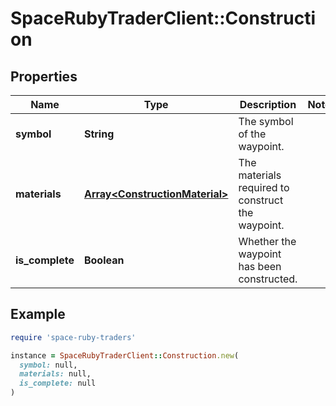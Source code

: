 # SpaceRubyTraderClient::Construction

## Properties

| Name | Type | Description | Notes |
| ---- | ---- | ----------- | ----- |
| **symbol** | **String** | The symbol of the waypoint. |  |
| **materials** | [**Array&lt;ConstructionMaterial&gt;**](ConstructionMaterial.md) | The materials required to construct the waypoint. |  |
| **is_complete** | **Boolean** | Whether the waypoint has been constructed. |  |

## Example

```ruby
require 'space-ruby-traders'

instance = SpaceRubyTraderClient::Construction.new(
  symbol: null,
  materials: null,
  is_complete: null
)
```

